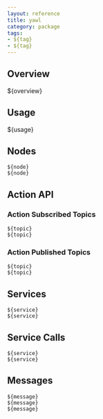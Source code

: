 ```yaml
---
layout: reference
title: yawl
category: package
tags: 
- ${tag}
- ${tag}
---
```


## Overview
${overview}

## Usage
${usage}

## Nodes
``${node}``  
``${node}``  

## Action API
### Action Subscribed Topics
``${topic}``  
``${topic}``  

### Action Published Topics
``${topic}``  
``${topic}``  

## Services
``${service}``  
``${service}``  

## Service Calls
``${service}``  
``${service}``  

## Messages
``${message}``  
``${message}``  
``${message}``  
